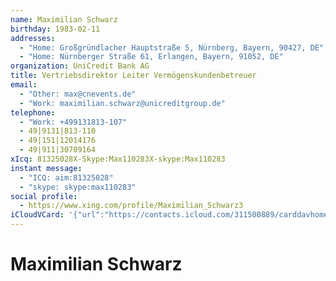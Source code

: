 ```yaml
---
name: Maximilian Schwarz
birthday: 1983-02-11
addresses:
  - "Home: Großgründlacher Hauptstraße 5, Nürnberg, Bayern, 90427, DE"
  - "Home: Nürnberger Straße 61, Erlangen, Bayern, 91052, DE"
organization: UniCredit Bank AG
title: Vertriebsdirektor Leiter Vermögenskundenbetreuer
email:
  - "Other: max@cnevents.de"
  - "Work: maximilian.schwarz@unicreditgroup.de"
telephone:
  - "Work: +499131813-107"
  - 49|9131|813-110
  - 49|151|12014176
  - 49|911|30709164
xIcq: 81325028X-Skype:Max110283X-skype:Max110283
instant message:
  - "ICQ: aim:81325028"
  - "skype: skype:max110283"
social profile:
  - https://www.xing.com/profile/Maximilian_Schwarz3
iCloudVCard: '{"url":"https://contacts.icloud.com/311500889/carddavhome/card/MjUyNjljYzYtNjYwNi00YTJkLWIzYTEtZjRiZDM4NjNjYTY1.vcf","etag":"\"kmfhc2rt\"","data":"BEGIN:VCARD\r\nVERSION:3.0\r\nFN:\r\nN:Schwarz;Maximilian;;;\r\nUID:25269cc6-6606-4a2d-b3a1-f4bd3863ca65\r\nBDAY;VALUE=date:1983-02-11\r\nADR;TYPE=HOME:;;Großgründlacher Hauptstraße 5;Nürnberg;Bayern;90427;DE;\r\nADR;TYPE=HOME:;;Nürnberger Straße 61;Erlangen;Bayern;91052;DE;\r\nWP1.X-ABLABEL:Home\r\nWP2.X-ABLABEL:Work\r\nWP3.X-ABLABEL:Work\r\nWP4.X-ABLABEL:Work\r\nWP5.X-ABLABEL:Home\r\nWP6.X-ABLABEL:Work\r\nWP7.X-ABLABEL:Home\r\nitem0.X-ABLABEL:xing\r\nPRODID:ez-vcard 0.9.13-fc\r\nREV:2025-04-03T22:04:34Z\r\nORG:UniCredit Bank AG;\r\nTITLE:Vertriebsdirektor Leiter Vermögenskundenbetreuer\r\nEMAIL;TYPE=OTHER:max@cnevents.de\r\nEMAIL;TYPE=WORK:maximilian.schwarz@unicreditgroup.de\r\nPHOTO;VALUE=uri:https://gateway.icloud.com/contacts/311500889/ck/card/c71e1\r\n f2cedd207a3f20917a82125cbae\r\nTEL;TYPE=WORK:+499131813-107\r\nTEL:49|9131|813-110\r\nTEL:49|151|12014176\r\nTEL:49|911|30709164\r\nX-ICQ;TYPE=HOME,pref:81325028X-Skype:Max110283X-skype:Max110283\r\nIMPP;X-SERVICE-TYPE=ICQ;TYPE=HOME,pref:aim:81325028\r\nIMPP;TYPE=HOME;X-SERVICE-TYPE=skype:skype:max110283\r\nitem0.X-SOCIALPROFILE;X-USER=Maximilian_Schwarz3:https://www.xing.com/profi\r\n le/Maximilian_Schwarz3\r\nEND:VCARD"}'
---
```

# Maximilian Schwarz
